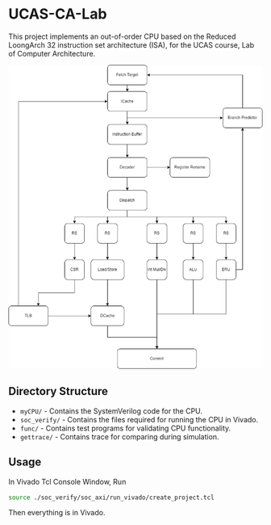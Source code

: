 # UCAS-CA-Lab

This project implements an out-of-order CPU based on the Reduced LoongArch 32 instruction set architecture (ISA), for the UCAS course, Lab of Computer Architecture. 

![architecture](image/architecture.png)

## Directory Structure

- `myCPU/` - Contains the SystemVerilog code for the CPU.
- `soc_verify/` - Contains the files required for running the CPU in Vivado.
- `func/` - Contains test programs for validating CPU functionality.
- `gettrace/` - Contains trace for comparing during simulation.

## Usage

In Vivado Tcl Console Window, Run

```bash
source ./soc_verify/soc_axi/run_vivado/create_project.tcl
```

Then everything is in Vivado.

